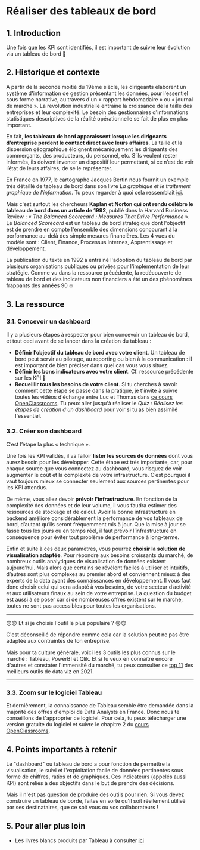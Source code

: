 # Réaliser des tableaux de bord

## 1. Introduction
Une fois que les KPI sont identifiés, il est important de suivre leur évolution via un tableau de bord 🎯

## 2. Historique et contexte

A partir de la seconde moitié du 19ème siècle, les dirigeants élaborent un système d'information de gestion présentant les données, pour l'essentiel sous forme narrative, au travers d'un « rapport hebdomadaire » ou « journal de marche ». La révolution industrielle entraine la croissance de la taille des entreprises et leur complexité. Le besoin des gestionnaires d'informations statistiques descriptives de la réalité opérationnelle se fait de plus en plus important. 

En fait, **les  tableaux  de  bord apparaissent  lorsque  les  dirigeants  d’entreprise  perdent  le  contact  direct  avec  leurs  affaires**.  La  taille  et  la  dispersion  géographique  éloignent  mécaniquement  les  dirigeants  des  commerçants,  des  producteurs,  du  personnel,  etc.  S’ils  veulent  rester  informés,  ils  doivent  inventer  un  dispositif leur permettant, si ce n’est de voir l’état de leurs affaires, de se le représenter.

En France en 1977, le cartographe Jacques Bertin nous fournit un exemple très détaillé de tableau de bord dans son livre *La graphique et le traitement graphique de l'information*. Tu peux regarder à quoi cela ressemblait [ici](https://perceptible.fr/bertin/).

Mais c'est surtout les chercheurs **Kaplan et Norton qui ont rendu célèbre le tableau de bord dans un article de 1992**, publié dans la Harvard Business Review : « *The Balanced Scorecard : Measures That Drive Performance* ». Le *Balanced Scorecard*  est un tableau de bord stratégique dont l'objectif est de prendre en compte l'ensemble des dimensions concourant à la performance au-delà des simple mesures financières. Les 4 vues du modèle sont : Client, Finance, Processus internes, Apprentissage et développement.

La publication du texte en 1992 a entrainé l'adoption du tableau de bord par plusieurs organisations publiques ou privées pour l'implémentation de leur stratégie.
Comme vu dans la ressource précédente, la redécouverte de tableau de bord et des indicateurs non financiers a été un des phénomènes frappants des années 90 🔥


## 3. La ressource

### 3.1. Concevoir un dashboard

Il y a plusieurs étapes à respecter pour bien concevoir un tableau de bord, et tout ceci avant de se lancer dans la création du tableau :
- **Définir l’objectif du tableau de bord avec votre client**. Un tableau de bord peut servir au pilotage, au reporting ou bien à la communication : il est important de bien préciser dans quel cas vous vous situez.
- **Définir les bons indicateurs avec votre client**. Cf. ressource précédente sur les KPI 🤗
- **Recueillir tous les besoins de votre client**. Si tu cherches à savoir comment cette étape se passe dans la pratique, je t'invite à suivre toutes les vidéos d'échange entre Luc et Thomas dans [ce cours OpenClassrooms](https://openclassrooms.com/fr/courses/4525361-realisez-un-dashboard-avec-tableau/5728791-participez-a-une-reunion-d-analyse-de-besoins). Tu peux aller jusqu'à réaliser le *Quiz : Réalisez les étapes de création d'un dashboard* pour voir si tu as bien assimilé l'essentiel.

### 3.2. Créer son dashboard

C’est l’étape la plus « technique ». 

Une fois les KPI validés, il va falloir **lister les sources de données** dont vous aurez besoin pour les développer. Cette étape est très importante, car, pour chaque source que vous connectez au dashboard, vous risquez de voir augmenter le coût et la complexité de votre infrastructure. C’est pourquoi il vaut toujours mieux se connecter seulement aux sources pertinentes pour les KPI attendus.

De même, vous allez devoir **prévoir l'infrastructure**. En fonction de la complexité des données et de leur volume, il vous faudra estimer des ressources de stockage et de calcul. Avoir la bonne infrastructure en backend améliore considérablement la performance de vos tableaux de bord, d’autant qu’ils seront fréquemment mis à jour. Que la mise à jour se fasse tous les jours ou en temps réel, il faut prévoir l’infrastructure en conséquence pour éviter tout problème de performance à long-terme.

Enfin et suite à ces deux paramètres, vous pourrez **choisir la solution de visualisation adaptée**. Pour répondre aux besoins croissants du marché, de nombreux outils analytiques de visualisation de données existent aujourd’hui. Mais alors que certains se révèlent faciles à utiliser et intuitifs, d’autres sont plus complexes au premier abord et conviennent mieux à des experts de la data ayant des connaissances en développement. Il vous faut donc choisir celui qui sera adapté à vos besoins, de votre secteur d’activité et aux utilisateurs finaux au sein de votre entreprise. La question du budget est aussi à se poser car si de nombreuses offres existent sur le marché, toutes ne sont pas accessibles pour toutes les organisations. 

___

🙃🙃 Et si je choisis l'outil le plus populaire ? 🙃🙃

C'est déconseillé de répondre comme cela car la solution peut ne pas être adaptée aux contraintes de ton entreprise. 

Mais pour ta culture générale, voici les 3 outils les plus connus sur le marché : Tableau, PowerBI et Qlik. Et si tu veux en connaître encore d'autres et constater l'immensité du marché, tu peux consulter ce [top 11](https://superdatacamp.com/data-science/meilleurs-outils-de-visualisation/) des meilleurs outils de data viz en 2021.

___

### 3.3. Zoom sur le logiciel Tableau 

Et dernièrement, la connaissance de Tableau semble être demandée dans la majorité des offres d'emploi de Data Analysts en France. Donc nous te conseillons de t'approprier ce logiciel. Pour cela, tu peux télécharger une version gratuite du logiciel et suivre le chapitre 2 du [cours OpenClassrooms](https://openclassrooms.com/fr/courses/4525361-realisez-un-dashboard-avec-tableau/5741176-selectionnez-votre-outil-de-dashboard).


## 4. Points importants à retenir
Le "dashboard" ou tableau de bord a pour fonction de permettre la visualisation, le suivi et l'exploitation facile de données pertinentes sous forme de chiffres, ratios et de graphiques. Ces indicateurs (appelés aussi KPI) sont reliés à des objectifs dans le but de prendre des décisions.

Mais il n'est pas question de produire des outils pour rien. Si vous devez construire un tableau de borde, faites en sorte qu'il soit réellement utilisé par ses destinataires, que ce soit vous ou vos collaborateurs ! 

## 5. Pour aller plus loin
- Les livres blancs produits par Tableau à consulter [ici](https://www.tableau.com/fr-fr/learn/whitepapers)
